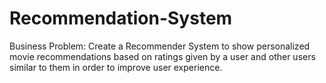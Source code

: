 # Recommendation-System
Business Problem: Create a Recommender System to show personalized movie recommendations based on ratings given by a user and other users similar to them in order to improve user experience.
